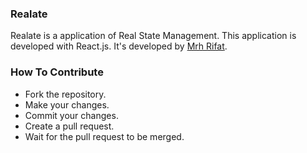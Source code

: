### Realate
Realate is a application of Real State Management. This application is developed with React.js. It's developed by [Mrh Rifat](https://github.com/mrhrifat).

### How To Contribute
- Fork the repository.
- Make your changes.
- Commit your changes.
- Create a pull request.
- Wait for the pull request to be merged.


